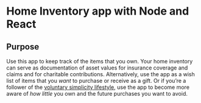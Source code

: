 # Home Inventory app with Node and React

## Purpose

Use this app to keep track of the items that you own. Your home inventory can serve as documentation of asset values for insurance coverage and claims and for charitable contributions. Alternatively, use the app as a wish list of items that you *want* to purchase or receive as a gift. Or if you&rsquo;re a follower of the [voluntary simplicity lifestyle](http://www.choosingvoluntarysimplicity.com/), use the app to become more aware of *how little* you own and the future purchases you want to avoid.




